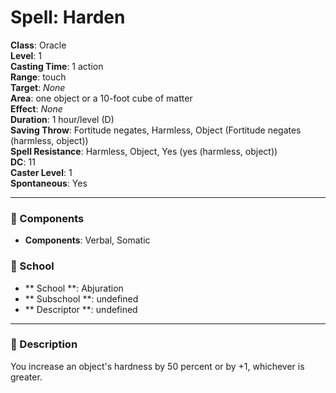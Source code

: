 
# Spell: Harden
**Class**: Oracle  
**Level**: 1  
**Casting Time**: 1 action  
**Range**: touch  
**Target**: _None_  
**Area**: one object or a 10-foot cube of matter  
**Effect**: _None_  
**Duration**: 1 hour/level (D)  
**Saving Throw**: Fortitude negates, Harmless, Object (Fortitude negates (harmless, object))  
**Spell Resistance**: Harmless, Object, Yes (yes (harmless, object))  
**DC**: 11  
**Caster Level**: 1  
**Spontaneous**: Yes

---

### 🔮 Components
- **Components**: Verbal, Somatic

### 🏫 School
- ** School **: Abjuration
- ** Subschool **: undefined
- ** Descriptor **: undefined
---

### 📜 Description
You increase an object's hardness by 50 percent or by +1, whichever is greater.
